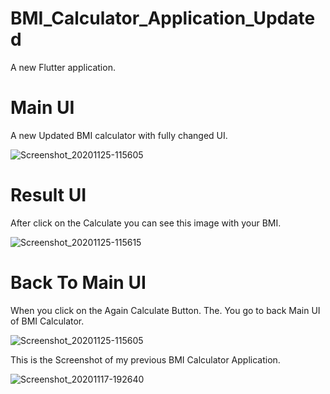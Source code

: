 # BMI_Calculator_Application_Updated

A new Flutter application.


# Main UI 

A new Updated BMI calculator with fully changed UI.


![Screenshot_20201125-115605](https://user-images.githubusercontent.com/74393555/100198530-c58f6c00-2f1d-11eb-9112-cf5806226e98.png)


# Result UI 

After click on the Calculate you can see this image with your BMI.


![Screenshot_20201125-115615](https://user-images.githubusercontent.com/74393555/100199506-1a7fb200-2f1f-11eb-87c5-e184034e4e6b.png)



# Back To Main UI

When you click on the Again Calculate Button. The. You go to back Main UI of BMI Calculator.


![Screenshot_20201125-115605](https://user-images.githubusercontent.com/74393555/100198530-c58f6c00-2f1d-11eb-9112-cf5806226e98.png)


This is the Screenshot of my previous BMI Calculator Application.


![Screenshot_20201117-192640](https://user-images.githubusercontent.com/74393555/99402217-ed257980-290a-11eb-84af-a9793d242388.png)

